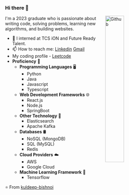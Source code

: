 ### Hi there 👋

<img width="35%" align="right" alt="Github" src="https://user-images.githubusercontent.com/48678280/88862734-4903af80-d201-11ea-968b-9c939d88a37c.gif" />

I'm a 2023 graduate who is passionate about writing code, solving problems, learning new algorithms, and building websites.

- 🔭 I interned at TCS iON and Future Ready Talent.
- 📫 How to reach me: [Linkedin](https://www.linkedin.com/in/bishnoikuldeep/) [Gmail](mailto:kuldeepbishnoi.2001@gmail.com)
- My coding profile - [Leetcode](https://leetcode.com/kuldeep_29/)
- **Proficiency** 🚀
  - **Programming Languages** 🖥️
    - Python
    - Java
    - Javascript
    - Typescript
  - **Web Development Frameworks** 🌐
    - React.js
    - Node.js
    - SpringBoot
  - **Other Technology** 📡
    - Elasticsearch
    - Apache Kafka
  - **Databases** 🛢️
    - NoSQL (MongoDB)
    - SQL (MySQL)
    - Redis
  - **Cloud Providers** ☁️
    - AWS
    - Google Cloud
  - **Machine Learning Framework** 🤖
    - Tensorflow



⭐️ From [kuldeep-bishnoi](https://github.com/kuldeepbishnoi)
